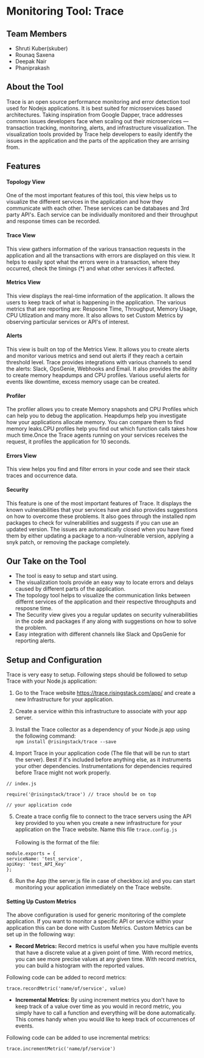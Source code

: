 # Monitoring Tool: Trace

## Team Members
* Shruti Kuber(skuber)
* Rounaq Saxena
* Deepak Nair
* Phaniprakash

## About the Tool

Trace is an open source performance monitoring and error detection tool used for Nodejs applications. It is best suited for microservices based architectures. Taking inspiration from Google Dapper, trace addresses common issues developers face when scaling out their microservices — transaction tracking, monitoring, alerts, and infrastructure visualization. The visualization tools provided by Trace help developers to easily identify the issues in the application and the parts of the application they are arrising from.

## Features

#### Topology View
One of the most important features of this tool, this view helps us to visualize the different services in the application and how they communicate with each other. These services can be databases and 3rd party API's. Each service can be individually monitored and their throughput and response times can be recorded.

#### Trace View
This view gathers information of the various transaction requests in the application and all the transactions with errors are displayed on this view. It helps to easily spot what the errors were in a transaction, where they occurred, check the timings (*) and what other services it affected.

#### Metrics View
This view displays the real-time information of the application. It allows the users to keep track of what is happening in the application. The various metrics that are reporting are: Resposne Time, Throughput, Memory Usage, CPU Utlization and many more. It also allows to set Custom Metrics by observing particular services or API's of interest.

#### Alerts

This view is built on top of the Metrics View. It allows you to create alerts and monitor various metrics and send out alerts if they reach a certain threshold level. Trace provides integrations with various channels to send the alerts: Slack, OpsGenie, Webhooks and Email. It also provides the ability to create memory heapdumps and CPU profiles. Various useful alerts for events like downtime, excess memory usage can be created.

#### Profiler
The profiler allows you to create Memory snapshots and CPU Profiles which can help you to debug the application. Heapdumps help you investigate how your applications allocate memory. You can compare them to find memory leaks.CPU profiles help you find out which function calls takes how much time.Once the Trace agents running on your services receives the request, it profiles the application for 10 seconds.

#### Errors View
This view helps you find and filter errors in your code and see their stack traces and occurrence data.

#### Security
This feature is one of the most important features of Trace. It displays the known vulnerabilities that your services have and also provides suggestions on how to overcome these problems. It also goes through the installed npm packages to check for vulnerabilities and suggests if you can use an updated version. The issues are automatically closed when you have fixed them by either updating a package to a non-vulnerable version, applying a snyk patch, or removing the package completely.


## Our Take on the Tool

* The tool is easy to setup and start using.
* The visualization tools provide an easy way to locate errors and delays caused by different parts of the application.
* The topology tool helps to visualize the communication links between differnt services of the application and their respective throughputs and resposne time.
* The Security view gives you a regular updates on security vulnerabilities in the code and packages if any along with suggestions on how to solve the problem.
* Easy integration with different channels like Slack and OpsGenie for reporting alerts.

## Setup and Configuration

Trace is very easy to setup. Following steps should be followed to setup Trace with your Node.js application:

1. Go to the Trace website https://trace.risingstack.com/app/ and create a new Infrastructure for your application.
2. Create a service within this infrastructure to associate with your app server.
3. Install the Trace collector as a dependency of your Node.js app using the following command:<br/>
      `npm install @risingstack/trace --save`

4. Import Trace in your application code (The file that will be run to start the server). Best if it's included before anything else, as it instruments your other dependencies. Instrumentations for dependencies required before Trace might not work properly.<br/>
```
// index.js

require('@risingstack/trace') // trace should be on top

// your application code
```
5. Create a trace config file to connect to the trace servers using the API key provided to you when you create a new infrastructure for your application on the Trace website. Name this file `trace.config.js`<br/><br/>
  Following is the format of the file:
  
  ````// trace.config.js
module.exports = {
  serviceName: 'test_service',
  apiKey: 'test_API_Key'
};
  ````
6. Run the App (the server.js file in case of checkbox.io) and you can start monitoring your application immediately on the Trace website.

#### Setting Up Custom Metrics
 The above configuration is used for generic monitoring of the complete application. If you want to monitor a specific API or service within your application this can be done with Custom Metrics.  Custom Metrics can be set up in the following way:
 
 * **Record Metrics:** Record metrics is useful when you have multiple events that have a discrete value at a given point of time. With record metrics, you can see more precise values at any given time. With record metrics, you can build a histogram with the reported values.<br/>

Following code can be added to record metrics:<br/>
```
trace.recordMetric('name/of/service', value)
`````

* **Incremental Metrics:** By using increment metrics you don't have to keep track of a value over time as you would in record metric, you simply have to call a function and everything will be done automatically. This comes handy when you would like to keep track of occurrences of events.<br/>

Following code can be added to use incremental metrics:<br/>

````
trace.incrementMetric('name/pf/service')
`````
